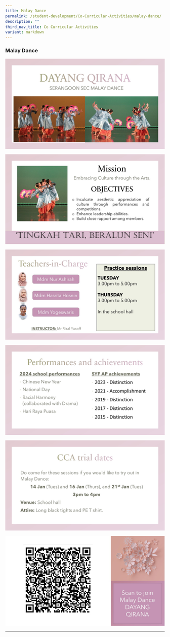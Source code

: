 ```yaml
---
title: Malay Dance
permalink: /student-development/Co-Curricular-Activities/malay-dance/
description: ""
third_nav_title: Co Curricular Activities
variant: markdown
---
```

### Malay Dance

![](/images/Malay%20Dance/Slide1.jpg)

![](/images/Malay%20Dance/Slide2.jpg)

![](/images/Malay%20Dance/Slide3.jpg)

![](/images/Malay%20Dance/Slide4.jpg)

![](/images/Malay%20Dance/Slide5.jpg)

![](/images/Malay%20Dance/Slide6.jpg)

<hr>